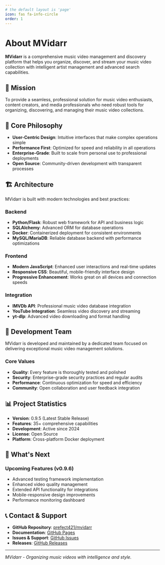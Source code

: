 ```yaml
---
# the default layout is 'page'
icon: fas fa-info-circle
order: 1
---
```


# About MVidarr

**MVidarr** is a comprehensive music video management and discovery platform that helps you organize, discover, and stream your music video collection with intelligent artist management and advanced search capabilities.

## 🎯 **Mission**

To provide a seamless, professional solution for music video enthusiasts, content creators, and media professionals who need robust tools for organizing, discovering, and managing their music video collections.

## 🌟 **Core Philosophy**

- **User-Centric Design**: Intuitive interfaces that make complex operations simple
- **Performance First**: Optimized for speed and reliability in all operations
- **Enterprise-Grade**: Built to scale from personal use to professional deployments
- **Open Source**: Community-driven development with transparent processes

## 🏗️ **Architecture**

MVidarr is built with modern technologies and best practices:

### **Backend**
- **Python/Flask**: Robust web framework for API and business logic
- **SQLAlchemy**: Advanced ORM for database operations
- **Docker**: Containerized deployment for consistent environments
- **MySQL/MariaDB**: Reliable database backend with performance optimizations

### **Frontend**
- **Modern JavaScript**: Enhanced user interactions and real-time updates
- **Responsive CSS**: Beautiful, mobile-friendly interface design
- **Progressive Enhancement**: Works great on all devices and connection speeds

### **Integration**
- **IMVDb API**: Professional music video database integration
- **YouTube Integration**: Seamless video discovery and streaming
- **yt-dlp**: Advanced video downloading and format handling

## 👥 **Development Team**

MVidarr is developed and maintained by a dedicated team focused on delivering exceptional music video management solutions.

### **Core Values**
- **Quality**: Every feature is thoroughly tested and polished
- **Security**: Enterprise-grade security practices and regular audits
- **Performance**: Continuous optimization for speed and efficiency
- **Community**: Open collaboration and user feedback integration

## 📊 **Project Statistics**

- **Version**: 0.9.5 (Latest Stable Release)
- **Features**: 35+ comprehensive capabilities
- **Development**: Active since 2024
- **License**: Open Source
- **Platform**: Cross-platform Docker deployment

## 🚀 **What's Next**

### **Upcoming Features (v0.9.6)**
- Advanced testing framework implementation
- Enhanced video quality management
- Extended API functionality for integrations
- Mobile-responsive design improvements
- Performance monitoring dashboard

## 📞 **Contact & Support**

- **GitHub Repository**: [prefect421/mvidarr](https://github.com/prefect421/mvidarr)
- **Documentation**: [GitHub Pages](https://prefect421.github.io/mvidarr)
- **Issues & Support**: [GitHub Issues](https://github.com/prefect421/mvidarr/issues)
- **Releases**: [GitHub Releases](https://github.com/prefect421/mvidarr/releases)

---

*MVidarr - Organizing music videos with intelligence and style.*
